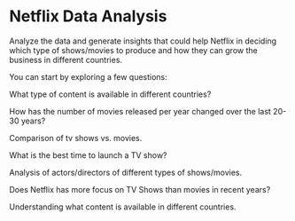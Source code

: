 # Netflix Data Analysis


Analyze the data and generate insights that could help Netflix in deciding which type of shows/movies to produce and how they can grow the business in different countries.

You can start by exploring a few questions:

What type of content is available in different countries?

How has the number of movies released per year changed over the last 20-30 years?

Comparison of tv shows vs. movies.

What is the best time to launch a TV show?

Analysis of actors/directors of different types of shows/movies.

Does Netflix has more focus on TV Shows than movies in recent years?

Understanding what content is available in different countries.
